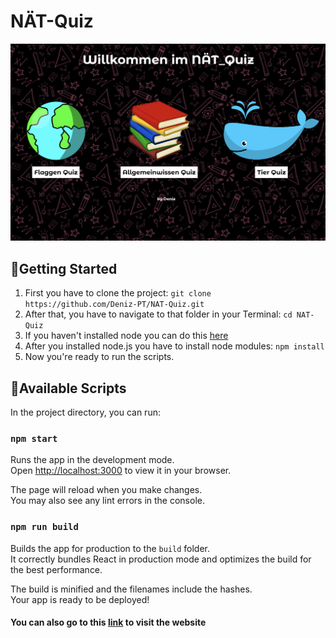 
# NÄT-Quiz

![index](./NAT-Quiz_indexpng.png)

## 🚀Getting Started
1. First you have to clone the project:
    `git clone https://github.com/Deniz-PT/NAT-Quiz.git`
2. After that, you have to navigate to that folder in your Terminal:
   `cd NAT-Quiz`
3. If you haven't installed node you can do this [here](https://nodejs.org/en/download)
4. After you installed node.js you have to install node modules:
   `npm install`
5. Now you're ready to run the scripts.

## 📄Available Scripts

In the project directory, you can run:

### `npm start`

Runs the app in the development mode.\
Open [http://localhost:3000](http://localhost:3000) to view it in your browser.

The page will reload when you make changes.\
You may also see any lint errors in the console.

### `npm run build`

Builds the app for production to the `build` folder.\
It correctly bundles React in production mode and optimizes the build for the best performance.

The build is minified and the filenames include the hashes.\
Your app is ready to be deployed!

#### You can also go to this [link](https://deniz-pt.github.io/NAT-Quiz) to visit the website

